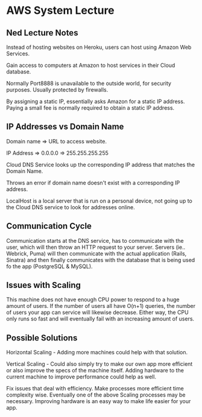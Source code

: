 # AWS System Lecture

## Ned Lecture Notes

Instead of hosting websites on Heroku, users can host using Amazon Web Services.

Gain access to computers at Amazon to host services in their Cloud database.

Normally Port8888 is unavailable to the outside world, for security purposes. Usually protected by firewalls.

By assigning a static IP, essentially asks Amazon for a static IP address. Paying a small fee is normally required to obtain a static IP address.

## IP Addresses vs Domain Name

Domain name => URL to access website.

IP Address => 0.0.0.0 => 255.255.255.255

Cloud DNS Service looks up the corresponding IP address that matches the Domain Name.

Throws an error if domain name doesn't exist with a corresponding IP address.

LocalHost is a local server that is run on a personal device, not going up to the Cloud DNS service to look for addresses online.

## Communication Cycle

Communication starts at the DNS service, has to communicate with the user, which will then throw an HTTP request to your server. Servers (ie.. Webrick, Puma) will then communicate with the actual application (Rails, Sinatra) and then finally communicates with the database that is being used fo the app (PostgreSQL & MySQL).

## Issues with Scaling

This machine does not have enough CPU power to respond to a huge amount of users. If the number of users all have O(n+1) queries, the number of users your app can service will likewise decrease. Either way, the CPU only runs so fast and will eventually fail with an increasing amount of users.

## Possible Solutions

Horizontal Scaling - Adding more machines could help with that solution.

Vertical Scaling - Could also simply try to make our own app more efficient or also improve the specs of the machine itself. Adding hardware to the current machine to improve performance could help as well.

Fix issues that deal with efficiency. Make processes more efficient time complexity wise. Eventually one of the above Scaling processes may be necessary. Improving hardware is an easy way to make life easier for your app.
